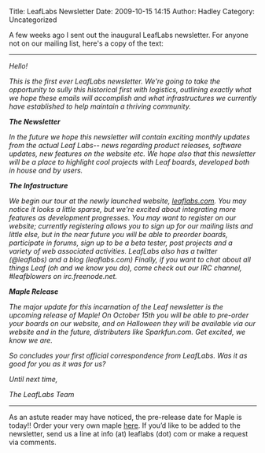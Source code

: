 Title: LeafLabs Newsletter
Date: 2009-10-15 14:15
Author: Hadley
Category: Uncategorized

A few weeks ago I sent out the inaugural LeafLabs newsletter. For anyone
not on our mailing list, here's a copy of the text:

<hr>

*Hello!*

*This is the first ever LeafLabs newsletter. We're going to take the
opportunity to sully this historical first with logistics, outlining
exactly what we hope these emails will accomplish and what
infrastructures we currently have established to help maintain a
thriving community.*

***The Newsletter***

*In the future we hope this newsletter will contain exciting monthly
updates from the actual Leaf Labs-- news regarding product releases,
software updates, new features on the website etc. We hope also that
this newsletter will be a place to highlight cool projects with Leaf
boards, developed both in house and by users.*

***The Infastructure***

*We begin our tour at the newly launched website, [leaflabs.com][]. You
may notice it looks a little sparse, but we're excited about integrating
more features as development progresses. You may want to register on our
website; currently registering allows you to sign up for our mailing
lists and little else, but in the near future you will be able to
preorder boards, participate in forums, sign up to be a beta tester,
post projects and a variety of web associated activities. LeafLabs also
has a twitter (@leaflabs) and a blog (leaflabs.com) Finally, if
you want to chat about all things Leaf (oh and we know you do), come
check out our IRC channel, \#leafblowers on irc.freenode.net.*

***Maple Release***

*The major update for this incarnation of the Leaf newsletter is the
upcoming release of Maple! On October 15th you will be able to pre-order
your boards on our website, and on Halloween they will be available via
our website and in the future, distributers like Sparkfun.com. Get
excited, we know we are.*

*So concludes your first official correspondence from LeafLabs. Was it
as good for you as it was for us?*

*Until next time,*

*The LeafLabs Team*

<hr>

As an astute reader may have noticed, the pre-release date for Maple is
today!! Order your very own maple [here][]. If you’d like to be added to
the newsletter, send us a line at info (at) leaflabs (dot) com or make a
request via comments.

  [leaflabs.com]: http://leaflabs.com
  [here]: http://leaflabs.com/store
